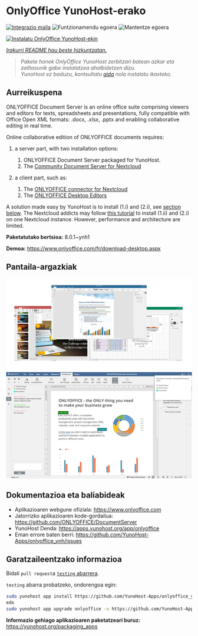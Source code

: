 <!--
Ohart ongi: README hau automatikoki sortu da <https://github.com/YunoHost/apps/tree/master/tools/readme_generator>ri esker
EZ editatu eskuz.
-->

# OnlyOffice YunoHost-erako

[![Integrazio maila](https://dash.yunohost.org/integration/onlyoffice.svg)](https://dash.yunohost.org/appci/app/onlyoffice) ![Funtzionamendu egoera](https://ci-apps.yunohost.org/ci/badges/onlyoffice.status.svg) ![Mantentze egoera](https://ci-apps.yunohost.org/ci/badges/onlyoffice.maintain.svg)

[![Instalatu OnlyOffice YunoHost-ekin](https://install-app.yunohost.org/install-with-yunohost.svg)](https://install-app.yunohost.org/?app=onlyoffice)

*[Irakurri README hau beste hizkuntzatan.](./ALL_README.md)*

> *Pakete honek OnlyOffice YunoHost zerbitzari batean azkar eta zailtasunik gabe instalatzea ahalbidetzen dizu.*  
> *YunoHost ez baduzu, kontsultatu [gida](https://yunohost.org/install) nola instalatu ikasteko.*

## Aurreikuspena

ONLYOFFICE Document Server is an online office suite comprising viewers and editors for texts, spreadsheets and presentations, fully compatible with Office Open XML formats: .docx, .xlsx, .pptx and enabling collaborative editing in real time.

Online collaborative edition of ONLYOFFICE documents requires: 
1. a server part, with two installation options:
   1. ONLYOFFICE Document Server packaged for YunoHost. 
   2. The [Community Document Server for Nextcloud](https://apps.nextcloud.com/apps/documentserver_community) 

2. a client part, such as: 
   1. The [ONLYOFFICE connector for Nextcloud](https://apps.nextcloud.com/apps/onlyoffice) 
   2. The [ONLYOFFICE Desktop Editors](https://www.onlyoffice.com/fr/download-desktop.aspx)

A solution made easy by YunoHost is to install (1.i) and (2.i), see [section below](https://github.com/YunoHost-Apps/onlyoffice_ynh/#configuration-of-onlyoffice-server). The Nextcloud addicts may follow [this tutorial](https://github.com/YunoHost-Apps/nextcloud_ynh#configure-onlyoffice-integration) to install (1.ii) and (2.i) on one Nextcloud instance. However, performance and architecture are limited.


**Paketatutako bertsioa:** 8.0.1~ynh1

**Demoa:** <https://www.onlyoffice.com/fr/download-desktop.aspx>

## Pantaila-argazkiak

![OnlyOffice(r)en pantaila-argazkia](./doc/screenshots/01-presentation.jpg)
![OnlyOffice(r)en pantaila-argazkia](./doc/screenshots/02-document-short.png)

## Dokumentazioa eta baliabideak

- Aplikazioaren webgune ofiziala: <https://www.onlyoffice.com>
- Jatorrizko aplikazioaren kode-gordailua: <https://github.com/ONLYOFFICE/DocumentServer>
- YunoHost Denda: <https://apps.yunohost.org/app/onlyoffice>
- Eman errore baten berri: <https://github.com/YunoHost-Apps/onlyoffice_ynh/issues>

## Garatzaileentzako informazioa

Bidali `pull request`a [`testing` abarrera](https://github.com/YunoHost-Apps/onlyoffice_ynh/tree/testing).

`testing` abarra probatzeko, ondorengoa egin:

```bash
sudo yunohost app install https://github.com/YunoHost-Apps/onlyoffice_ynh/tree/testing --debug
edo
sudo yunohost app upgrade onlyoffice -u https://github.com/YunoHost-Apps/onlyoffice_ynh/tree/testing --debug
```

**Informazio gehiago aplikazioaren paketatzeari buruz:** <https://yunohost.org/packaging_apps>

